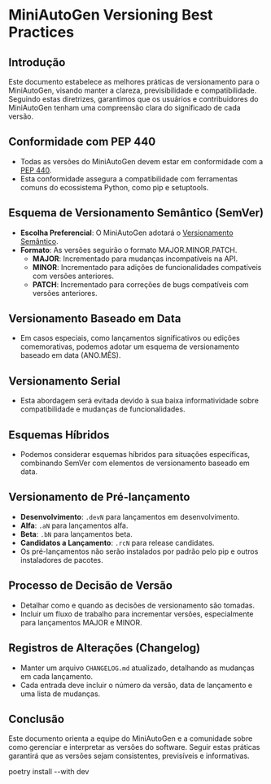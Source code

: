# MiniAutoGen Versioning Best Practices

## Introdução

Este documento estabelece as melhores práticas de versionamento para o MiniAutoGen, visando manter a clareza, previsibilidade e compatibilidade. Seguindo estas diretrizes, garantimos que os usuários e contribuidores do MiniAutoGen tenham uma compreensão clara do significado de cada versão.

## Conformidade com PEP 440

- Todas as versões do MiniAutoGen devem estar em conformidade com a [PEP 440](https://www.python.org/dev/peps/pep-0440/).
- Esta conformidade assegura a compatibilidade com ferramentas comuns do ecossistema Python, como pip e setuptools.

## Esquema de Versionamento Semântico (SemVer)

- **Escolha Preferencial**: O MiniAutoGen adotará o [Versionamento Semântico](https://semver.org/).
- **Formato**: As versões seguirão o formato MAJOR.MINOR.PATCH.
  - **MAJOR**: Incrementado para mudanças incompatíveis na API.
  - **MINOR**: Incrementado para adições de funcionalidades compatíveis com versões anteriores.
  - **PATCH**: Incrementado para correções de bugs compatíveis com versões anteriores.

## Versionamento Baseado em Data

- Em casos especiais, como lançamentos significativos ou edições comemorativas, podemos adotar um esquema de versionamento baseado em data (ANO.MÊS).

## Versionamento Serial

- Esta abordagem será evitada devido à sua baixa informatividade sobre compatibilidade e mudanças de funcionalidades.

## Esquemas Híbridos

- Podemos considerar esquemas híbridos para situações específicas, combinando SemVer com elementos de versionamento baseado em data.

## Versionamento de Pré-lançamento

- **Desenvolvimento**: `.devN` para lançamentos em desenvolvimento.
- **Alfa**: `.aN` para lançamentos alfa.
- **Beta**: `.bN` para lançamentos beta.
- **Candidatos a Lançamento**: `.rcN` para release candidates.
- Os pré-lançamentos não serão instalados por padrão pelo pip e outros instaladores de pacotes.

## Processo de Decisão de Versão

- Detalhar como e quando as decisões de versionamento são tomadas.
- Incluir um fluxo de trabalho para incrementar versões, especialmente para lançamentos MAJOR e MINOR.

## Registros de Alterações (Changelog)

- Manter um arquivo `CHANGELOG.md` atualizado, detalhando as mudanças em cada lançamento.
- Cada entrada deve incluir o número da versão, data de lançamento e uma lista de mudanças.

## Conclusão

Este documento orienta a equipe do MiniAutoGen e a comunidade sobre como gerenciar e interpretar as versões do software. Seguir estas práticas garantirá que as versões sejam consistentes, previsíveis e informativas.




poetry install --with dev